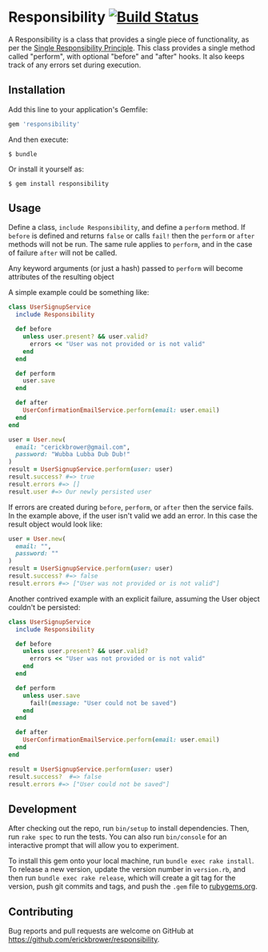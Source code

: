 # Responsibility [![Build Status](https://travis-ci.org/erickbrower/responsibility.svg?branch=master)](https://travis-ci.org/erickbrower/responsibility)

A Responsibility is a class that provides a single piece of functionality,
as per the [Single Responsibility Principle](https://en.wikipedia.org/wiki/Single_responsibility_principle). This class
provides a single method called "perform", with optional "before" and
"after" hooks. It also keeps track of any errors set during execution.

## Installation

Add this line to your application's Gemfile:

```ruby
gem 'responsibility'
```

And then execute:

    $ bundle

Or install it yourself as:

    $ gem install responsibility

## Usage

Define a class, `include Responsibility`, and define a `perform` method.
If `before` is defined and returns `false` or calls `fail!` then the `perform` or `after` methods will not be run. The same rule applies to `perform`, and in the case of failure `after` will not be called.

Any keyword arguments (or just a hash) passed to `perform` will become attributes of the resulting object

A simple example could be something like:

```ruby
class UserSignupService
  include Responsibility

  def before
    unless user.present? && user.valid?
      errors << "User was not provided or is not valid"
    end
  end

  def perform
    user.save
  end

  def after
    UserConfirmationEmailService.perform(email: user.email)
  end
end

user = User.new(
  email: "cerickbrower@gmail.com",
  password: "Wubba Lubba Dub Dub!"
)
result = UserSignupService.perform(user: user)
result.success? #=> true
result.errors #=> []
result.user #=> Our newly persisted user

```

If errors are created during `before`, `perform`, or `after` then the service fails. In the example above, if the user isn't valid we add an error. In this case the result object would look like:

```ruby
user = User.new(
  email: "",
  password: ""
)
result = UserSignupService.perform(user: user)
result.success? #=> false
result.errors #=> ["User was not provided or is not valid"]
```

Another contrived example with an explicit failure, assuming the User object couldn't be persisted:
```ruby
class UserSignupService
  include Responsibility

  def before
    unless user.present? && user.valid?
      errors << "User was not provided or is not valid"
    end
  end

  def perform
    unless user.save
      fail!(message: "User could not be saved")
    end
  end

  def after
    UserConfirmationEmailService.perform(email: user.email)
  end
end

result = UserSignupService.perform(user: user)
result.success?  #=> false
result.errors #=> ["User could not be saved"]

```


## Development

After checking out the repo, run `bin/setup` to install dependencies. Then, run `rake spec` to run the tests. You can also run `bin/console` for an interactive prompt that will allow you to experiment.

To install this gem onto your local machine, run `bundle exec rake install`. To release a new version, update the version number in `version.rb`, and then run `bundle exec rake release`, which will create a git tag for the version, push git commits and tags, and push the `.gem` file to [rubygems.org](https://rubygems.org).

## Contributing

Bug reports and pull requests are welcome on GitHub at https://github.com/erickbrower/responsibility.
